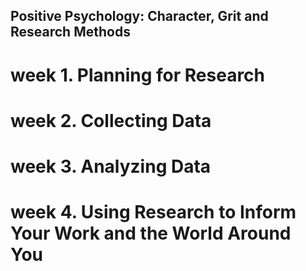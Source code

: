 ## Positive Psychology: Character, Grit and Research Methods
# week 1. Planning for Research
# week 2. Collecting Data
# week 3. Analyzing Data
# week 4. Using Research to Inform Your Work and the World Around You
